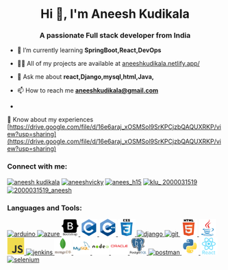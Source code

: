 <h1 align="center">Hi 👋, I'm Aneesh Kudikala</h1>
<h3 align="center">A passionate Full stack developer from India</h3>

- 🌱 I’m currently learning **SpringBoot,React,DevOps**

- 👨‍💻 All of my projects are available at [aneeshkudikala.netlify.app/](aneeshkudikala.netlify.app/)

- 💬 Ask me about **react,Django,mysql,html,Java,**

- 📫 How to reach me **aneeshkudikala@gmail.com**

-
 📄 Know about my experiences 
[https://drive.google.com/file/d/16e6araj_xOSMSol9SrKPCjzbQAQUXRKP/view?usp=sharing](https://drive.google.com/file/d/16e6araj_xOSMSol9SrKPCjzbQAQUXRKP/view?usp=sharing)

<h3 align="left">Connect with me:</h3>
<p align="left">
<a
 href="https://linkedin.com/in/aneesh kudikala" 
target="blank"><img align="center" 
src="https://raw.githubusercontent.com/rahuldkjain/github-profile-readme-generator/master/src/images/icons/Social/linked-in-alt.svg"
 alt="aneesh kudikala" height="30" width="40" /></a>
<a 
href="https://fb.com/aneeshvicky" target="blank"><img 
align="center" 
src="https://raw.githubusercontent.com/rahuldkjain/github-profile-readme-generator/master/src/images/icons/Social/facebook.svg"
 alt="aneeshvicky" height="30" width="40" /></a>
<a 
href="https://instagram.com/anees_h15" target="blank"><img 
align="center" 
src="https://raw.githubusercontent.com/rahuldkjain/github-profile-readme-generator/master/src/images/icons/Social/instagram.svg"
 alt="anees_h15" height="30" width="40" /></a>
<a 
href="https://www.hackerrank.com/klu_ 2000031519" 
target="blank"><img align="center" 
src="https://raw.githubusercontent.com/rahuldkjain/github-profile-readme-generator/master/src/images/icons/Social/hackerrank.svg"
 alt="klu_ 2000031519" height="30" width="40" /></a>
<a 
href="https://www.leetcode.com/2000031519_aneesh" 
target="blank"><img align="center" 
src="https://raw.githubusercontent.com/rahuldkjain/github-profile-readme-generator/master/src/images/icons/Social/leet-code.svg"
 alt="2000031519_aneesh" height="30" width="40" /></a>
</p>

<h3 align="left">Languages and Tools:</h3>
<p algin="left" >
        <a href="https://www.arduino.cc/" target="_blank" rel="noreferrer">
  <img src="https://cdn.worldvectorlogo.com/logos/arduino-1.svg" alt="arduino" width="40" height="40"/>   </a>
       
   <a href="https://azure.microsoft.com/en-in/" target="_blank" rel="noreferrer">
       <img src="https://www.vectorlogo.zone/logos/microsoft_azure/microsoft_azure-icon.svg" alt="azure" width="40" height="40"/>
       </a>
         
  <a href="https://getbootstrap.com" target="_blank" rel="noreferrer">
          <img src="https://raw.githubusercontent.com/devicons/devicon/master/icons/bootstrap/bootstrap-plain-wordmark.svg" alt="bootstrap" width="40" height="40"/>
        </a>
         
  <a href="https://www.cprogramming.com/" target="_blank" rel="noreferrer">
          <img src="https://raw.githubusercontent.com/devicons/devicon/master/icons/c/c-original.svg" alt="c" width="40" height="40"/>
        </a>
         
  <a href="https://www.w3schools.com/cpp/" target="_blank" rel="noreferrer">
          <img src="https://raw.githubusercontent.com/devicons/devicon/master/icons/cplusplus/cplusplus-original.svg"alt="cplusplus" width="40" height="40"/>
        </a>
         
  <a href="https://www.w3schools.com/css/" target="_blank" rel="noreferrer">
          <img src="https://raw.githubusercontent.com/devicons/devicon/master/icons/css3/css3-original-wordmark.svg" alt="css3" width="40" height="40"/>
        </a>
         
  <a href="https://www.djangoproject.com/" target="_blank" rel="noreferrer">
      <img src="https://cdn.worldvectorlogo.com/logos/django.svg"alt="django" width="40" height="40"/>
        </a>
         
  <a href="https://git-scm.com/" target="_blank" rel="noreferrer">
   <img src="https://www.vectorlogo.zone/logos/git-scm/git-scm-icon.svg" alt="git" width="40" height="40"/>
        </a>
         
  <a href="https://www.w3.org/html/" target="_blank" rel="noreferrer">
          <img src="https://raw.githubusercontent.com/devicons/devicon/master/icons/html5/html5-original-wordmark.svg" alt="html5" width="40" height="40"/>
        </a>
         
 <a href="https://www.java.com" target="_blank" rel="noreferrer">
          <img src="https://raw.githubusercontent.com/devicons/devicon/master/icons/java/java-original.svg" alt="java" width="40" height="40"/>
        </a>
         
  <a href="https://developer.mozilla.org/en-US/docs/Web/JavaScript" target="_blank" rel="noreferrer">
          <img src="https://raw.githubusercontent.com/devicons/devicon/master/icons/javascript/javascript-original.svg" alt="javascript" width="40" height="40"/>
        </a>
         
  <a href="https://www.jenkins.io" target="_blank" rel="noreferrer">
          <img src="https://www.vectorlogo.zone/logos/jenkins/jenkins-icon.svg" alt="jenkins" width="40" height="40"/>
        </a>
          <a href="https://www.mongodb.com/" target="_blank" rel="noreferrer">
          <img src="https://raw.githubusercontent.com/devicons/devicon/master/icons/mongodb/mongodb-original-wordmark.svg" alt="mongodb" width="40" height="40"/>
        </a>
         
  <a href="https://www.mysql.com/" target="_blank" rel="noreferrer">
          <img src="https://raw.githubusercontent.com/devicons/devicon/master/icons/mysql/mysql-original-wordmark.svg" alt="mysql" width="40" height="40"/>
        </a>
        <a href="https://nodejs.org" target="_blank" rel="noreferrer">
          <img src="https://raw.githubusercontent.com/devicons/devicon/master/icons/nodejs/nodejs-original-wordmark.svg" alt="nodejs" width="40" height="40"/>
        </a>
         
  <a href="https://www.oracle.com/" target="_blank" rel="noreferrer">
          <img src="https://raw.githubusercontent.com/devicons/devicon/master/icons/oracle/oracle-original.svg" alt="oracle" width="40" height="40"/>
        </a>
         
 <a href="https://www.postgresql.org" target="_blank" rel="noreferrer">
          <img src="https://raw.githubusercontent.com/devicons/devicon/master/icons/postgresql/postgresql-original-wordmark.svg" alt="postgresql" width="40" height="40"/>
        </a>
         
 <a href="https://postman.com" target="_blank" rel="noreferrer">
          <img src="https://www.vectorlogo.zone/logos/getpostman/getpostman-icon.svg" alt="postman" width="40" height="40"/>
        </a>
         
 <a href="https://www.python.org" target="_blank" rel="noreferrer">
          <img src="https://raw.githubusercontent.com/devicons/devicon/master/icons/python/python-original.svg" alt="python" width="40" height="40"/>
        </a>
         
  <a href="https://reactjs.org/" target="_blank" rel="noreferrer">
          <img src="https://raw.githubusercontent.com/devicons/devicon/master/icons/react/react-original-wordmark.svg" alt="react" width="40" height="40"/>
        </a>
         
 <a href="https://www.selenium.dev" target="_blank" rel="noreferrer">
          <img src="https://raw.githubusercontent.com/detain/svg-logos/780f25886640cef088af994181646db2f6b1a3f8/svg/selenium-logo.svg" alt="selenium" width="40"height="40"/>
        </a>
        </p>

